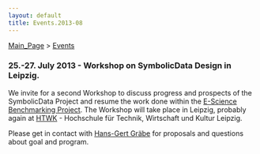 ```yaml
---
layout: default
title: Events.2013-08
---
```


[Main\_Page](Main_Page "wikilink") \> [Events](Events "wikilink")

### 25.-27. July 2013 - Workshop on SymbolicData Design in Leipzig.

We invite for a second Workshop to discuss progress and prospects of the SymbolicData Project and resume the work done within the [E-Science Benchmarking Project](Projects.EScience "wikilink"). The Workshop will take place in Leipzig, probably again at [HTWK](http://www.htwk-leipzig.de) - Hochschule für Technik, Wirtschaft und Kultur Leipzig.

Please get in contact with [Hans-Gert Gräbe](User:HGG "wikilink") for proposals and questions about goal and program.

